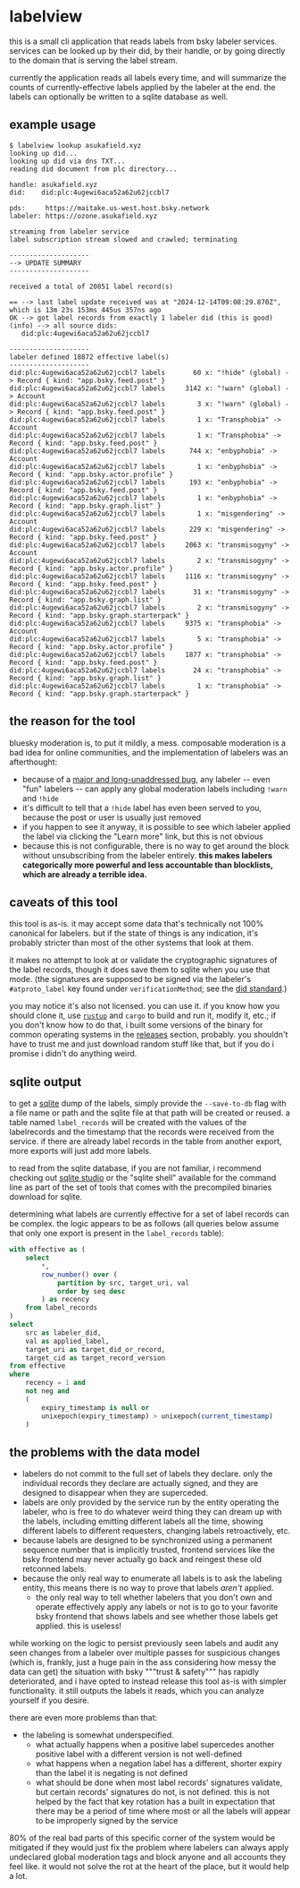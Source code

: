 # labelview

this is a small cli application that reads labels from bsky labeler services.
services can be looked up by their did, by their handle, or by going directly to
the domain that is serving the label stream.

currently the application reads all labels every time, and will summarize the
counts of currently-effective labels applied by the labeler at the end. the
labels can optionally be written to a sqlite database as well.

## example usage

```
$ labelview lookup asukafield.xyz
looking up did...
looking up did via dns TXT...
reading did document from plc directory...

handle: asukafield.xyz
did:    did:plc:4ugewi6aca52a62u62jccbl7

pds:     https://maitake.us-west.host.bsky.network
labeler: https://ozone.asukafield.xyz

streaming from labeler service
label subscription stream slowed and crawled; terminating

--------------------
--> UPDATE SUMMARY
--------------------

received a total of 20851 label record(s)

== --> last label update received was at "2024-12-14T09:08:29.870Z", which is 13m 23s 153ms 445us 357ns ago
OK --> got label records from exactly 1 labeler did (this is good)
(info) --> all source dids:
   did:plc:4ugewi6aca52a62u62jccbl7

--------------------
labeler defined 18872 effective label(s)
--------------------
did:plc:4ugewi6aca52a62u62jccbl7 labels       60 x: "!hide" (global) -> Record { kind: "app.bsky.feed.post" }
did:plc:4ugewi6aca52a62u62jccbl7 labels     3142 x: "!warn" (global) -> Account
did:plc:4ugewi6aca52a62u62jccbl7 labels        3 x: "!warn" (global) -> Record { kind: "app.bsky.feed.post" }
did:plc:4ugewi6aca52a62u62jccbl7 labels        1 x: "Transphobia" -> Account
did:plc:4ugewi6aca52a62u62jccbl7 labels        1 x: "Transphobia" -> Record { kind: "app.bsky.feed.post" }
did:plc:4ugewi6aca52a62u62jccbl7 labels      744 x: "enbyphobia" -> Account
did:plc:4ugewi6aca52a62u62jccbl7 labels        1 x: "enbyphobia" -> Record { kind: "app.bsky.actor.profile" }
did:plc:4ugewi6aca52a62u62jccbl7 labels      193 x: "enbyphobia" -> Record { kind: "app.bsky.feed.post" }
did:plc:4ugewi6aca52a62u62jccbl7 labels        1 x: "enbyphobia" -> Record { kind: "app.bsky.graph.list" }
did:plc:4ugewi6aca52a62u62jccbl7 labels        1 x: "misgendering" -> Account
did:plc:4ugewi6aca52a62u62jccbl7 labels      229 x: "misgendering" -> Record { kind: "app.bsky.feed.post" }
did:plc:4ugewi6aca52a62u62jccbl7 labels     2063 x: "transmisogyny" -> Account
did:plc:4ugewi6aca52a62u62jccbl7 labels        2 x: "transmisogyny" -> Record { kind: "app.bsky.actor.profile" }
did:plc:4ugewi6aca52a62u62jccbl7 labels     1116 x: "transmisogyny" -> Record { kind: "app.bsky.feed.post" }
did:plc:4ugewi6aca52a62u62jccbl7 labels       31 x: "transmisogyny" -> Record { kind: "app.bsky.graph.list" }
did:plc:4ugewi6aca52a62u62jccbl7 labels        2 x: "transmisogyny" -> Record { kind: "app.bsky.graph.starterpack" }
did:plc:4ugewi6aca52a62u62jccbl7 labels     9375 x: "transphobia" -> Account
did:plc:4ugewi6aca52a62u62jccbl7 labels        5 x: "transphobia" -> Record { kind: "app.bsky.actor.profile" }
did:plc:4ugewi6aca52a62u62jccbl7 labels     1877 x: "transphobia" -> Record { kind: "app.bsky.feed.post" }
did:plc:4ugewi6aca52a62u62jccbl7 labels       24 x: "transphobia" -> Record { kind: "app.bsky.graph.list" }
did:plc:4ugewi6aca52a62u62jccbl7 labels        1 x: "transphobia" -> Record { kind: "app.bsky.graph.starterpack" }
```

## the reason for the tool

bluesky moderation is, to put it mildly, a mess. composable moderation is a bad
idea for online communities, and the implementation of labelers was an
afterthought:

* because of a [major and long-unaddressed bug][hidebug], any labeler -- even
  "fun" labelers -- can apply any global moderation labels including `!warn` and
  `!hide`
* it's difficult to tell that a `!hide` label has even been served to you,
  because the post or user is usually just removed
* if you happen to see it anyway, it is possible to see which labeler applied
  the label via clicking the "Learn more" link, but this is not obvious
* because this is not configurable, there is no way to get around the block
  without unsubscribing from the labeler entirely. **this makes labelers
  categorically more powerful and less accountable than blocklists, which are
  already a terrible idea.**

[hidebug]: https://github.com/bluesky-social/atproto/issues/2367

## caveats of this tool

this tool is as-is. it may accept some data that's technically not 100%
canonical for labelers. but if the state of things is any indication, it's
probably stricter than most of the other systems that look at them.

it makes no attempt to look at or validate the cryptographic signatures of the
label records, though it does save them to sqlite when you use that mode. (the
signatures are supposed to be signed via the labeler's `#atproto_label` key
found under `verificationMethod`; see the [did standard][didstd].)

[didstd]: https://www.w3.org/TR/did-core/#dfn-publickeymultibase

you may notice it's also not licensed. you can use it. if you know how you
should clone it, use [`rustup`][rustup] and `cargo` to build and run it, modify
it, etc.; if you don't know how to do that, i built some versions of the binary
for common operating systems in the [releases][releases] section, probably. you
shouldn't have to trust me and just download random stuff like that, but if you
do i promise i didn't do anything weird.

[rustup]: https://rustup.rs/

[releases]: https://github.com/widrs/labelview/releases

## sqlite output

to get a [sqlite][sqlite] dump of the labels, simply provide the `--save-to-db`
flag with a file name or path and the sqlite file at that path will be created
or reused. a table named `label_records` will be created with the values of the
labelrecords and the timestamp that the records were received from the service.
if there are already label records in the table from another export, more
exports will just add more labels.

[sqlite]: https://sqlite.org/

to read from the sqlite database, if you are not familiar, i recommend checking
out [sqlite studio][studio] or the "sqlite shell" available for the command line
as part of the set of tools that comes with the precompiled binaries download
for sqlite.

[studio]: https://sqlitestudio.pl/

determining what labels are currently effective for a set of label records can
be complex. the logic appears to be as follows (all queries below assume that
only one export is present in the `label_records` table):

```sql
with effective as (
    select
        *,
        row_number() over (
            partition by src, target_uri, val
            order by seq desc
        ) as recency
    from label_records
)
select
    src as labeler_did,
    val as applied_label,
    target_uri as target_did_or_record,
    target_cid as target_record_version
from effective
where
    recency = 1 and
    not neg and
    (
        expiry_timestamp is null or
        unixepoch(expiry_timestamp) > unixepoch(current_timestamp)
    )
```

## the problems with the data model

* labelers do not commit to the full set of labels they declare. only the
  individual records they declare are actually signed, and they are designed to
  disappear when they are superceded.
* labels are only provided by the service run by the entity operating the
  labeler, who is free to do whatever weird thing they can dream up with the
  labels, including emitting different labels all the time, showing different
  labels to different requesters, changing labels retroactively, etc.
* because labels are designed to be synchronized using a permanent sequence
  number that is implicitly trusted, frontend services like the bsky frontend
  may never actually go back and reingest these old retconned labels.
* because the only real way to enumerate all labels is to ask the labeling
  entity, this means there is no way to prove that labels *aren't* applied.
  * the only real way to tell whether labelers that you don't own and operate
    effectively apply any labels or not is to go to your favorite bsky frontend
    that shows labels and see whether those labels get applied. this is useless!

while working on the logic to persist previously seen labels and audit any seen
changes from a labeler over multiple passes for suspicious changes (which is,
frankly, just a huge pain in the ass considering how messy the data can get) the
situation with bsky """trust & safety""" has rapidly deteriorated, and i have
opted to instead release this tool as-is with simpler functionality. it still
outputs the labels it reads, which you can analyze yourself if you desire.

there are even more problems than that:

* the labeling is somewhat underspecified.
  * what actually happens when a positive label supercedes another positive
    label with a different version is not well-defined
  * what happens when a negation label has a different, shorter expiry than the
    label it is negating is not defined
  * what should be done when most label records' signatures validate, but
    certain records' signatures do not, is not defined. this is not helped by
    the fact that key rotation has a built in expectation that there may be a
    period of time where most or all the labels will appear to be improperly
    signed by the service

80% of the real bad parts of this specific corner of the system would be
mitigated if they would just fix the problem where labelers can always apply
undeclared global moderation tags and block anyone and all accounts they feel
like. it would not solve the rot at the heart of the place, but it would help a
lot.
